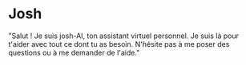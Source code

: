 # Josh
"Salut ! Je suis josh-AI, ton assistant virtuel personnel. Je suis là pour t'aider avec tout ce dont tu as besoin. N'hésite pas à me poser des questions ou à me demander de l'aide."

